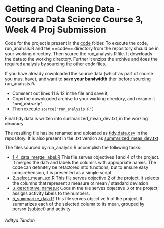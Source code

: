 # Getting and Cleaning Data - Coursera Data Science Course 3, Week 4 Proj Submission
Code for the project is present in the [code](code) folder.
To execute the code, run_analysis.R and the ==code== directory from the repository should be in your working directory.
Then source the run_analysis.R file. It downloads the data to the working directory.
Further it unzips the archive and does the required analysis by sourcing the other code files.

If you have already downloaded the source data (which as part of course you must have), and want to **save your bandwidth**
then before sourcing run_analysis.R: 
* Comment out lines 11 & 12 in the file and save it, 
* Copy the downloaded archive to your working directory, and rename it "proj_data.zip"
* Then execute `source("run_analysis.R")`

Final tidy data is written into summarized_mean_dev.txt, in the working directory

The resulting file has be renamed and uploaded as [tidy_data.csv](tidy_data.csv) in the repository. It is also present in the .txt version as [summarized_mean_dev.txt](summarized_mean_dev.txt)

The files sourced by run_analysis.R accomplish the following tasks:

* [1_4_data_merge_label.R](code/1_4_data_merge_label.R) This file serves objectives 1 and 4 of the project. It merges the data and labels the columns with appropriate names. The code can definitely be refactored into functions,  but to ensure easy comprehension, it is presented as a simple script
* [2_select_mean_std.R](code/2_select_mean_std.R) This file serves objective 2 of the project. It selects the columns that represent a measure of mean / standard deviation
* [3_descriptive_names.R](code/3_descriptive_names.R) Code in the file serves objective 3 of the project; assigns activity labels to the numbers.
* [5_summarize_data.R]() This file serves objective 5 of the project. It summarizes each of the selected column to its mean, grouped by person (subject) and activity

###### Aditya Tandon